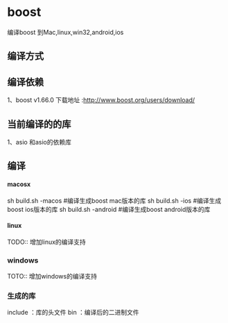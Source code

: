 # boost
编译boost 到Mac,linux,win32,android,ios

## 编译方式

## 编译依赖

1、boost v1.66.0 下载地址 :http://www.boost.org/users/download/


## 当前编译的的库

1、asio 和asio的依赖库

## 编译

#### macosx
sh build.sh -macos  	#编译生成boost mac版本的库
sh build.sh -ios		#编译生成boost ios版本的库
sh build.sh -android	#编译生成boost android版本的库

#### linux
TODO:: 增加linux的编译支持

### windows
TOTO:: 增加windows的编译支持

### 生成的库

include ：库的头文件
bin		：编译后的二进制文件


